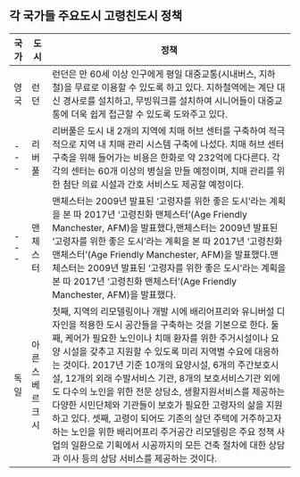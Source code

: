 ## 각 국가들 주요도시 고령친도시 정책

|국가|도시|정책|
|---|---|---|
|영국|런던|런던은 만 60세 이상 인구에게 평일 대중교통(시내버스, 지하철)을 무료로 이용할 수 있도록 하고 있다. 지하철역에는 계단 대신 경사로를 설치하고, 무빙워크를 설치하여 시니어들이 대중교통에 더욱 쉽게 접근할 수 있도록 도와주고 있다.|
|---|리버풀|리버풀은 도시 내 2개의 지역에 치매 허브 센터를 구축하여 적극적으로 지역 내 치매 관리 시스템 구축에 나섰다. 치매 허브 센터 구축을 위해 들어가는 비용은 한화로 약 232억에 다다른다. 각각의 센터는 60개 이상의 병실을 만들 예정이며, 치매 관리를 위한 첨단 의료 시설과 간호 서비스도 제공할 예정이다.|
|---|맨체스터|맨체스터는 2009년 발표된 ‘고령자를 위한 좋은 도시’라는 계획을 본 따 2017년 ‘고령친화 맨체스터’(Age Friendly Manchester, AFM)을 발표했다,맨체스터는 2009년 발표된 ‘고령자를 위한 좋은 도시’라는 계획을 본 따 2017년 ‘고령친화 맨체스터’(Age Friendly Manchester, AFM)을 발표했다.맨체스터는 2009년 발표된 ‘고령자를 위한 좋은 도시’라는 계획을 본 따 2017년 ‘고령친화 맨체스터’(Age Friendly Manchester, AFM)을 발표했다.|
|독일|아른스베르크시|첫째, 지역의 리모델링이나 개발 시에 배리어프리와 유니버설 디자인을 적용한 도시 공간들을 구축하는 것을 기본으로 한다. 둘째, 케어가 필요한 노인이나 치매 환자를 위한 주거시설이나 요양 시설을 갖추고 지원할 수 있도록 미리 지역별 수요에 대응하는 것이다. 2017년 기준 10개의 요양시설, 6개의 주간보호시설, 12개의 외래 수발서비스 기관, 8개의 보호서비스기관 외에도 다수의 노인을 위한 전문 상담소, 생활지원서비스를 제공하는 다양한 시민단체와 기관들이 보호가 필요한 고령자의 삶을 지원하고 있다. 셋째, 고령이 되어도 기존의 살던 주택에 거주하고자 하는 노인을 위한 배리어프리 주거공간 리모델링은 주요 정책 사업의 일환으로 기획에서 시공까지의 모든 건축 절차에 대한 상담과 이사 등의 상담 서비스를 제공하는 것이다.|
